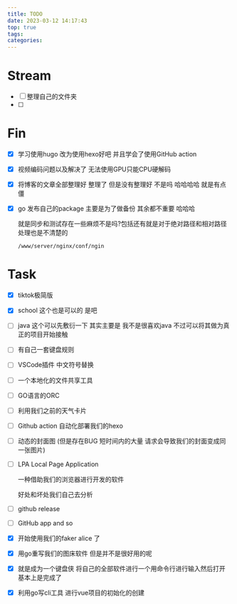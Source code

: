 ```yaml
---
title: TODO
date: 2023-03-12 14:17:43
top: true
tags:
categories:
---
```


#  Stream

-   [ ] 整理自己的文件夹
-   [ ] 



# Fin

-   [x] 学习使用hugo 改为使用hexo好吧 并且学会了使用GitHub action

-   [x] 视频编码问题以及解决了 无法使用GPU只能CPU硬解码

-   [x] 将博客的文章全部整理好 整理了 但是没有整理好 不是吗 哈哈哈哈 就是有点僵

-   [x] go 发布自己的package 主要是为了做备份 其余都不重要 哈哈哈

    就是同步和测试存在一些麻烦不是吗?包括还有就是对于绝对路径和相对路径处理也是不清楚的
    
      
    
    ```
    /www/server/nginx/conf/ngin
    ```
    
    

# Task

-   [x] tiktok极简版
-   [x] school 这个也是可以的 是吧 
-   [ ] java 这个可以先敷衍一下 其实主要是 我不是很喜欢java 不过可以将其做为真正的项目开始接触
-   [ ] 有自己一套键盘规则

-   [ ] VSCode插件 中文符号替换

-   [ ] 一个本地化的文件共享工具 

-   [ ] GO语言的ORC

-   [ ] 利用我们之前的天气卡片

-   [ ] Github action 自动化部署我们的hexo

-   [ ] 动态的封面图 (但是存在BUG 短时间内的大量 请求会导致我们的封面变成同一张图片)

-   [ ] LPA Local Page Application 

    一种借助我们的浏览器进行开发的软件 

    好处和坏处我们自己去分析

-   [ ] github release 

-   [ ] GitHub app and so

-   [x] 开始使用我们的faker alice 了

-   [x] 用go重写我们的图床软件 但是并不是很好用的呢

-   [x] 就是成为一个键盘侠 将自己的全部软件进行一个用命令行进行输入然后打开 基本上是完成了

-   [x] 利用go写cli工具 进行vue项目的初始化的创建 

  

